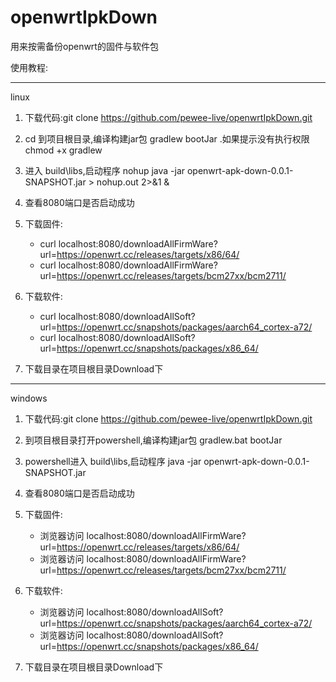 # openwrtIpkDown

用来按需备份openwrt的固件与软件包

使用教程:

---
linux

1. 下载代码:git clone https://github.com/pewee-live/openwrtIpkDown.git

2. cd 到项目根目录,编译构建jar包   gradlew bootJar  .如果提示没有执行权限 chmod +x gradlew

3. 进入 build\libs,启动程序  nohup java -jar openwrt-apk-down-0.0.1-SNAPSHOT.jar > nohup.out 2>&1 &

4. 查看8080端口是否启动成功

5. 下载固件: 
    * curl localhost:8080/downloadAllFirmWare?url=https://openwrt.cc/releases/targets/x86/64/  
    * curl localhost:8080/downloadAllFirmWare?url=https://openwrt.cc/releases/targets/bcm27xx/bcm2711/

6. 下载软件: 
    * curl localhost:8080/downloadAllSoft?url=https://openwrt.cc/snapshots/packages/aarch64_cortex-a72/  
    * curl localhost:8080/downloadAllSoft?url=https://openwrt.cc/snapshots/packages/x86_64/ 

7. 下载目录在项目根目录Download下

---
windows

1. 下载代码:git clone https://github.com/pewee-live/openwrtIpkDown.git

2. 到项目根目录打开powershell,编译构建jar包   gradlew.bat bootJar

3. powershell进入 build\libs,启动程序  java -jar openwrt-apk-down-0.0.1-SNAPSHOT.jar

4. 查看8080端口是否启动成功

5. 下载固件: 
    * 浏览器访问 localhost:8080/downloadAllFirmWare?url=https://openwrt.cc/releases/targets/x86/64/  
    * 浏览器访问 localhost:8080/downloadAllFirmWare?url=https://openwrt.cc/releases/targets/bcm27xx/bcm2711/

6. 下载软件: 
    * 浏览器访问 localhost:8080/downloadAllSoft?url=https://openwrt.cc/snapshots/packages/aarch64_cortex-a72/  
    * 浏览器访问 localhost:8080/downloadAllSoft?url=https://openwrt.cc/snapshots/packages/x86_64/ 

7. 下载目录在项目根目录Download下
